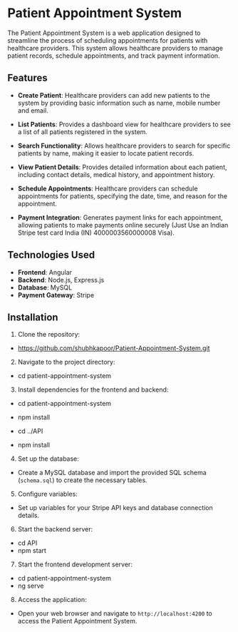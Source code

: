 # Patient Appointment System

The Patient Appointment System is a web application designed to streamline the process of scheduling appointments for patients with healthcare providers. This system allows healthcare providers to manage patient records, schedule appointments, and track payment information.

## Features

- **Create Patient**: Healthcare providers can add new patients to the system by providing basic information such as name, mobile number and email.

- **List Patients**: Provides a dashboard view for healthcare providers to see a list of all patients registered in the system.

- **Search Functionality**: Allows healthcare providers to search for specific patients by name, making it easier to locate patient records.

- **View Patient Details**: Provides detailed information about each patient, including contact details, medical history, and appointment history.

- **Schedule Appointments**: Healthcare providers can schedule appointments for patients, specifying the date, time, and reason for the appointment.

- **Payment Integration**: Generates payment links for each appointment, allowing patients to make payments online securely (Just Use an Indian Stripe test card India (IN) 4000003560000008 Visa).

## Technologies Used

- **Frontend**: Angular
- **Backend**: Node.js, Express.js
- **Database**: MySQL
- **Payment Gateway**: Stripe

## Installation

1. Clone the repository:

- https://github.com/shubhkapoor/Patient-Appointment-System.git

2. Navigate to the project directory:

- cd patient-appointment-system

3. Install dependencies for the frontend and backend:

- cd patient-appointment-system
- npm install

- cd ../API
- npm install

4. Set up the database:

- Create a MySQL database and import the provided SQL schema (`schema.sql`) to create the necessary tables.

5. Configure variables:

- Set up variables for your Stripe API keys and database connection details.

6. Start the backend server:

- cd API
- npm start

7. Start the frontend development server:

- cd patient-appointment-system
- ng serve

8. Access the application:

- Open your web browser and navigate to `http://localhost:4200` to access the Patient Appointment System.
